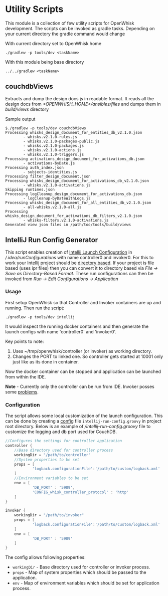 <!--
#
# Licensed to the Apache Software Foundation (ASF) under one or more
# contributor license agreements.  See the NOTICE file distributed with
# this work for additional information regarding copyright ownership.
# The ASF licenses this file to You under the Apache License, Version 2.0
# (the "License"); you may not use this file except in compliance with
# the License.  You may obtain a copy of the License at
#
#     http://www.apache.org/licenses/LICENSE-2.0
#
# Unless required by applicable law or agreed to in writing, software
# distributed under the License is distributed on an "AS IS" BASIS,
# WITHOUT WARRANTIES OR CONDITIONS OF ANY KIND, either express or implied.
# See the License for the specific language governing permissions and
# limitations under the License.
#
-->

# Utility Scripts

This module is a collection of few utility scripts for OpenWhisk development. The scripts
can be invoked as gradle tasks. Depending on your current directory the gradle command would
change

With current directory set to OpenWhisk home

    ./gradlew -p tools/dev <taskName>

With this module being base directory

    ../../gradlew <taskName>

## couchdbViews

Extracts and dump the design docs js in readable format. It reads all the design docs from
_<OPENWHISH_HOME>/ansibles/files_ and dumps them in _build/views_ directory

Sample output

    $./gradlew -p tools/dev couchdbViews
    Processing whisks_design_document_for_entities_db_v2.1.0.json
            - whisks.v2.1.0-rules.js
            - whisks.v2.1.0-packages-public.js
            - whisks.v2.1.0-packages.js
            - whisks.v2.1.0-actions.js
            - whisks.v2.1.0-triggers.js
    Processing activations_design_document_for_activations_db.json
            - activations-byDate.js
    Processing auth_index.json
            - subjects-identities.js
    Processing filter_design_document.json
    Processing whisks_design_document_for_activations_db_v2.1.0.json
            - whisks.v2.1.0-activations.js
    Skipping runtimes.json
    Processing logCleanup_design_document_for_activations_db.json
            - logCleanup-byDateWithLogs.js
    Processing whisks_design_document_for_all_entities_db_v2.1.0.json
            - all-whisks.v2.1.0-all.js
    Processing whisks_design_document_for_activations_db_filters_v2.1.0.json
            - whisks-filters.v2.1.0-activations.js
    Generated view json files in /path/too/tools/build/views

## IntelliJ Run Config Generator

This script enables creation of [Intellij Launch Configuration][1] in _<openwhisk home>/.idea/runConfigurations_
with name controller0 and invoker0. For this to work your Intellij project should be [directory based][3]. If your
project is file based (uses ipr files) then you can convert it to directory based via _File -> Save as Directory-Based Format_. These run configurations can then be invoked from _Run -> Edit Configurations -> Application_

### Usage

First setup OpenWhisk so that Controller and Invoker containers are up and running. Then run the script:

    ./gradlew -p tools/dev intellij

It would inspect the running docker containers and then generate the launch configs with name 'controller0'
and 'invoker0'.

Key points to note:

1. Uses ~/tmp/openwhisk/controller (or invoker) as working directory.
2. Changes the PORT to linked one. So controller gets started at 10001 only just like as its done in container.

Now the docker container can be stopped and application can be launched from within the IDE.

**Note** - Currently only the controller can be run from IDE. Invoker posses some [problems][2].

### Configuration

The script allows some local customization of the launch configuration. This can be done by creating a [config][4] file
`intellij-run-config.groovy` in project root directory. Below is an example of _<openwhisk home>/intellij-run-config.groovy_
file to customize the logging and db port used for CouchDB.

```groovy
//Configures the settings for controller application
controller {
    //Base directory used for controller process
    workingDir = "/path/to/controller"
    //System properties to be set
    props = [
            'logback.configurationFile':'/path/to/custom/logback.xml'
    ]
    //Environment variables to be set
    env = [
            'DB_PORT' : '5989',
            'CONFIG_whisk_controller_protocol' : 'http'
    ]
}

invoker {
    workingDir = "/path/to/invoker"
    props = [
            'logback.configurationFile':'/path/to/custom/logback.xml'
    ]
    env = [
            'DB_PORT' : '5989'
    ]
}

```

The config allows following properties:

* `workingDir` - Base directory used for controller or invoker process.
* `props` - Map of system properties which should be passed to the application.
* `env` - Map of environment variables which should be set for application process.

[1]: https://www.jetbrains.com/help/idea/run-debug-configurations-dialog.html#run_config_common_options
[2]: https://github.com/apache/incubator-openwhisk/issues/3195
[3]: https://www.jetbrains.com/help/idea/configuring-projects.html#project-formats
[4]: http://docs.groovy-lang.org/2.4.2/html/gapi/groovy/util/ConfigSlurper.html

